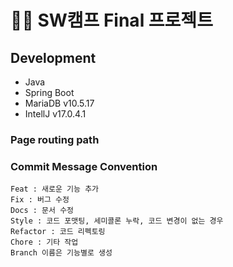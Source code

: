 # 👨‍💻 SW캠프 Final 프로젝트 
## Development   
* Java
* Spring Boot
* MariaDB v10.5.17  
* IntellJ v17.0.4.1
### Page routing path   
### Commit Message Convention   

```
Feat : 새로운 기능 추가
Fix : 버그 수정
Docs : 문서 수정
Style : 코드 포맷팅, 세미콜론 누락, 코드 변경이 없는 경우
Refactor : 코드 리펙토링
Chore : 기타 작업
Branch 이름은 기능별로 생성
```
